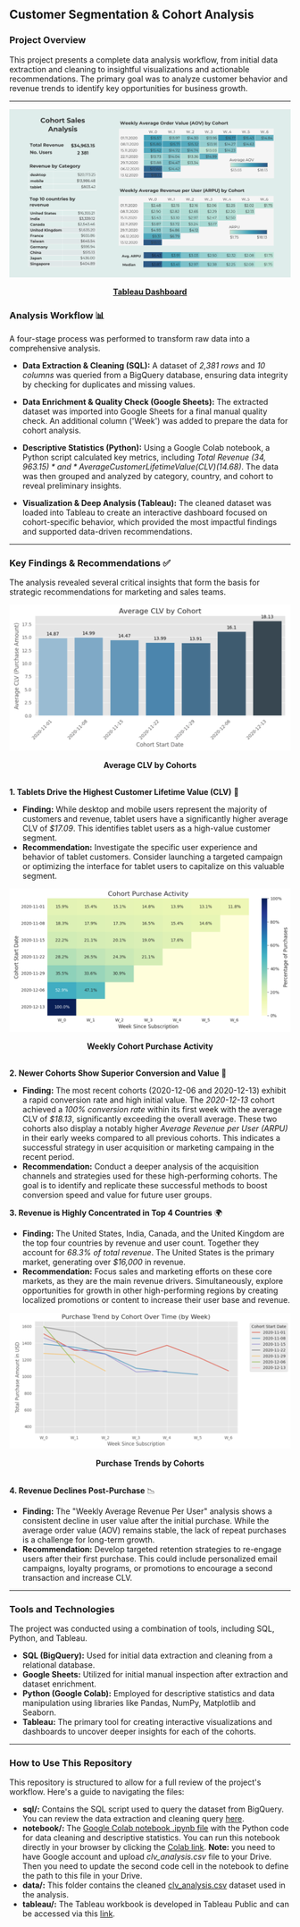 ## **Customer Segmentation & Cohort Analysis**

### **Project Overview**

This project presents a complete data analysis workflow, from initial data extraction and cleaning to insightful visualizations and actionable recommendations. The primary goal was to analyze customer behavior and revenue trends to identify key opportunities for business growth.

---

![**Tableau Dashboard**](dashboard/Dashboard_CLV.png)
<div align="center">
  <b><a href="https://public.tableau.com/views/workfile_17580193858470/Dashboard1?:language=en-US&:sid=&:redirect=auth&:display_count=n&:origin=viz_share_link">Tableau Dashboard</a></b>
</div>

### **Analysis Workflow** 📊

A four-stage process was performed to transform raw data into a comprehensive analysis.

* **Data Extraction & Cleaning (SQL):** A dataset of *2,381 rows* and *10 columns* was queried from a BigQuery database, ensuring data integrity by checking for duplicates and missing values.
  
* **Data Enrichment & Quality Check (Google Sheets):** The extracted dataset was imported into Google Sheets for a final manual quality check. An additional column ('Week') was added to prepare the data for cohort analysis.
  
* **Descriptive Statistics (Python):** Using a Google Colab notebook, a Python script calculated key metrics, including *Total Revenue ($34,963.15)* and *Average Customer Lifetime Value (CLV) ($14.68)*. The data was then grouped and analyzed by category, country, and cohort to reveal preliminary insights.
  
* **Visualization & Deep Analysis (Tableau):** The cleaned dataset was loaded into Tableau to create an interactive dashboard focused on cohort-specific behavior, which provided the most impactful findings and supported data-driven recommendations.
  
---

### **Key Findings & Recommendations** ✅

The analysis revealed several critical insights that form the basis for strategic recommendations for marketing and sales teams.

![**Average CLV by Cohorts**](dashboard/average_clv_cohort.png)
<div align="center">
  <b>Average CLV by Cohorts</b>
</div>
<br>

**1. Tablets Drive the Highest Customer Lifetime Value (CLV)** 📱
* **Finding:** While desktop and mobile users represent the majority of customers and revenue, tablet users have a significantly higher average CLV of *$17.09*. This identifies tablet users as a high-value customer segment.
* **Recommendation:** Investigate the specific user experience and behavior of tablet customers. Consider launching a targeted campaign or optimizing the interface for tablet users to capitalize on this valuable segment.

![**Weekly Cohort Purchase Activity**](dashboard/cohort_purchase_activity.png)
<div align="center">
  <b>Weekly Cohort Purchase Activity</b>
</div>
<br>

**2. Newer Cohorts Show Superior Conversion and Value** 🚀
* **Finding:** The most recent cohorts (2020-12-06 and 2020-12-13) exhibit a rapid conversion rate and high initial value. The *2020-12-13* cohort achieved a *100% conversion rate* within its first week with the average CLV of *$18.13*, significantly exceeding the overall average. These two cohorts also display a notably higher *Average Revenue per User (ARPU)* in their early weeks compared to all previous cohorts. This indicates a successful strategy in user acquisition or marketing campaing in the recent period.
* **Recommendation:** Conduct a deeper analysis of the acquisition channels and strategies used for these high-performing cohorts. The goal is to identify and replicate these successful methods to boost conversion speed and value for future user groups.

**3. Revenue is Highly Concentrated in Top 4 Countries** 🌍
* **Finding:** The United States, India, Canada, and the United Kingdom are the top four countries by revenue and user count. Together they account for *68.3% of total revenue*. The United States is the primary market, generating over *$16,000* in revenue.
* **Recommendation:** Focus sales and marketing efforts on these core markets, as they are the main revenue drivers. Simultaneously, explore opportunities for growth in other high-performing regions by creating localized promotions or content to increase their user base and revenue.

![**Purchase Trends by Cohorts**](dashboard/purchase_cohorts.png)
<div align="center">
  <b>Purchase Trends by Cohorts</b>
</div>
<br>

**4. Revenue Declines Post-Purchase** 📉
* **Finding:** The "Weekly Average Revenue Per User" analysis shows a consistent decline in user value after the initial purchase. While the average order value (AOV) remains stable, the lack of repeat purchases is a challenge for long-term growth.
* **Recommendation:** Develop targeted retention strategies to re-engage users after their first purchase. This could include personalized email campaigns, loyalty programs, or promotions to encourage a second transaction and increase CLV.

---

### **Tools and Technologies** 

The project was conducted using a combination of tools, including SQL, Python, and Tableau.
* **SQL (BigQuery):** Used for initial data extraction and cleaning from a relational database.
* **Google Sheets:** Utilized for initial manual inspection after extraction and dataset enrichment.
* **Python (Google Colab):** Employed for descriptive statistics and data manipulation using libraries like Pandas, NumPy, Matplotlib and Seaborn.
* **Tableau:** The primary tool for creating interactive visualizations and dashboards to uncover deeper insights for each of the cohorts.

---

### **How to Use This Repository**

This repository is structured to allow for a full review of the project's workflow. Here's a guide to navigating the files:
* **sql/:** Contains the SQL script used to query the dataset from BigQuery. You can review the data extraction and cleaning query [here](sql/clv_analysis.sql).
* **notebook/:** The [Google Colab notebook .ipynb file](notebook/CLV_Analysis.ipynb) with the Python code for data cleaning and descriptive statistics. You can run this notebook directly in your browser by clicking the [Colab link](https://colab.research.google.com/drive/1YaF-dJKxhayXqjTTRKofV1kw8sV825IP?usp=sharing). **Note:** you need to have Google account and upload *clv_analysis.csv* file to your Drive. Then you need to update the second code cell in the notebook to define the path to this file in your Drive.  
* **data/:** This folder contains the cleaned [clv_analysis.csv](data/clv_analysis.csv) dataset used in the analysis.
* **tableau/:** The Tableau workbook is developed in Tableau Public and can be accessed via this [link](https://public.tableau.com/views/workfile_17580193858470/Dashboard1?:language=en-US&:sid=&:redirect=auth&:display_count=n&:origin=viz_share_link).

